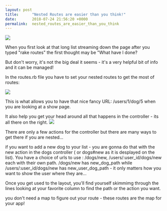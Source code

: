 ```yaml
---
layout: post
title:      "Nested Routes are easier than you think!"
date:       2018-07-24 21:56:20 +0000
permalink:  nested_routes_are_easier_than_you_think
---
```



![](https://drive.google.com/file/d/1ckRaW8UD40gtcEdWuKckWHrYqevE1AvH/view?usp=sharing)

When you first look at that long list streaming down the page after you typed "rake routes" the first thought may be "What have I done?

But don't worry, it's not the big deal it seems - it's a very helpful bit of info and it can be managed!

In the routes.rb file you have to set your nested routes to get the most of routes:

![](https://drive.google.com/file/d/1wx_pWBI-ghgLVZaSIW3DO693JGD7KIR5/view?usp=sharing)

This is what allows you to have that nice fancy URL: /users/1/dog/5 when you are looking at a show page.

It also help you get your head around all that happens in the controller - its all there on the right.
![](https://drive.google.com/file/d/1VWi0I7-VP2BSZusCLu5Az5JwhaEVda3B/view?usp=sharing)

There are only a few actions for the controller but there are many ways to get there if you are nested...

if you want to add a new dog to your list -  you are gonna do that with the new action in the dogs controller ( or dogs#new as it is desplayed on the list).  You have a choice of urls to use :  /dogs/new, /users/:user_id/dogs/new each with their own path.  /dogs/new has new_dog_path while /users/:user_id/dogs/new has new_user_dog_path - it only matters how you want to show the user where they are...

Once you get used to the layout, you'll find yourself skimmimg through the lines looking at your favorite column to find the path or the action you want.

you don't need a map to figure out your route - these routes are the map for your app!

